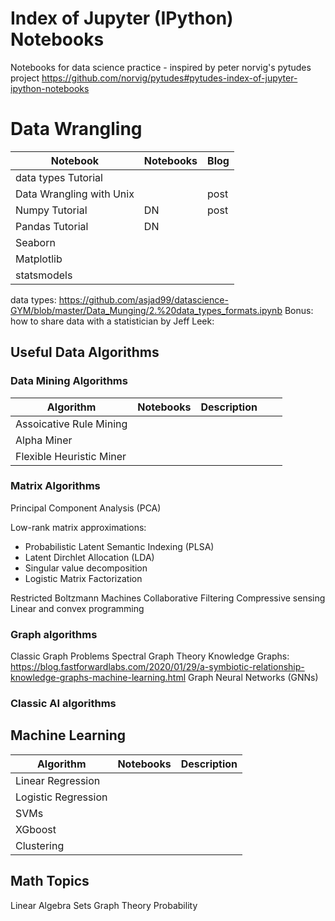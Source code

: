 
# Index of Jupyter (IPython) Notebooks

Notebooks for data science practice - inspired by peter norvig's pytudes project <https://github.com/norvig/pytudes#pytudes-index-of-jupyter-ipython-notebooks> 

# Data Wrangling 

| Notebook                 | Notebooks | Blog |
|--------------------------|-----------|------|
| data types Tutorial      |           |      |
| Data Wrangling with Unix |           | post |
| Numpy Tutorial           | DN        | post |
| Pandas Tutorial          | DN        |      |
| Seaborn                  |           |      |
| Matplotlib               |           |      |
| statsmodels              |           |      |


data types: https://github.com/asjad99/datascience-GYM/blob/master/Data_Munging/2.%20data_types_formats.ipynb 
Bonus: how to share data with a statistician by Jeff Leek: 



## Useful Data Algorithms


### Data Mining Algorithms 

| Algorithm                | Notebooks | Description |   |   |
|--------------------------|-----------|-------------|---|---|
| Assoicative Rule Mining  |           |             |   |   |
| Alpha Miner              |           |             |   |   |
| Flexible Heuristic Miner |           |             |   |   |

###  Matrix Algorithms 

Principal Component Analysis (PCA)

Low-rank matrix approximations: 

- Probabilistic Latent Semantic Indexing (PLSA) 
- Latent Dirchlet Allocation (LDA)
- Singular value decomposition
- Logistic Matrix Factorization

Restricted Boltzmann Machines 
Collaborative Filtering 
Compressive sensing
Linear and convex programming

### Graph algorithms

Classic Graph Problems
Spectral Graph Theory
Knowledge Graphs: https://blog.fastforwardlabs.com/2020/01/29/a-symbiotic-relationship-knowledge-graphs-machine-learning.html
Graph Neural Networks (GNNs)


### Classic AI algorithms



## Machine Learning

| Algorithm           | Notebooks | Description |
|---------------------|-----------|-------------|
| Linear Regression   |           |             |
| Logistic Regression |           |             |
| SVMs                |           |             |
| XGboost             |           |             |
| Clustering          |           |             |



## Math Topics

Linear Algebra
Sets
Graph Theory
Probability
